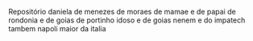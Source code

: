 Repositório
daniela de menezes de moraes de mamae e de papai de rondonia e de goias de portinho idoso e de goias nenem e do impatech tambem
napoli maior da italia